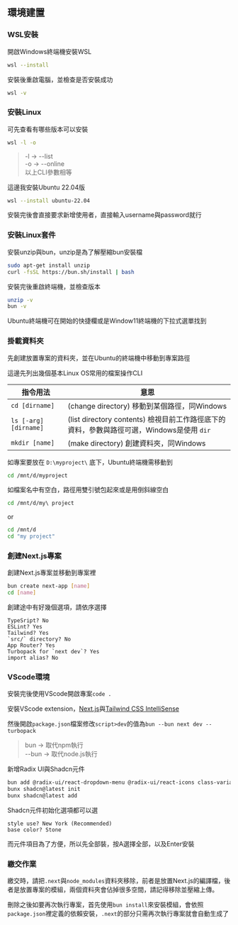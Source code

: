 ## 環境建置

### WSL安裝

開啟Windows終端機安裝WSL

```bash
wsl --install
```

安裝後重啟電腦，並檢查是否安裝成功

```bash
wsl -v
```

### 安裝Linux

可先查看有哪些版本可以安裝

```bash
wsl -l -o
```

> -l -> \--list \
> -o -> \--online \
> 以上CLI參數相等

這邊我安裝Ubuntu 22.04版

```bash
wsl --install ubuntu-22.04
```

安裝完後會直接要求新增使用者，直接輸入username與password就行

### 安裝Linux套件

安裝unzip與bun，unzip是為了解壓縮bun安裝檔

```bash
sudo apt-get install unzip
curl -fsSL https://bun.sh/install | bash
```

安裝完後重啟終端機，並檢查版本

```bash
unzip -v
bun -v
```

Ubuntu終端機可在開始的快捷欄或是Window11終端機的下拉式選單找到

### 掛載資料夾

先創建放置專案的資料夾，並在Ubuntu的終端機中移動到專案路徑

這邊先列出幾個基本Linux OS常用的檔案操作CLI

| 指令用法 | 意思 |
| -------- | -------- |
| ```cd [dirname]``` | (change directory) 移動到某個路徑，同Windows |
| ```ls [-arg] [dirname]``` | (list directory contents) 檢視目前工作路徑底下的資料，參數與路徑可選，Windows是使用 ```dir``` |
| ```mkdir [name]``` | (make directory) 創建資料夾，同Windows |

如專案要放在 ```D:\myproject\``` 底下，Ubuntu終端機需移動到

```bash
cd /mnt/d/myproject
```

如檔案名中有空白，路徑用雙引號包起來或是用倒斜線空白

```bash
cd /mnt/d/my\ project
```

or

```bash
cd /mnt/d
cd "my project"
```

### 創建Next.js專案

創建Next.js專案並移動到專案裡

```bash
bun create next-app [name]
cd [name]
```

創建途中有好幾個選項，請依序選擇

```
TypeSript? No
ESLint? Yes
Tailwind? Yes
`src/` directory? No
App Router? Yes
Turbopack for `next dev`? Yes
import alias? No
```

### VScode環境

安裝完後使用VScode開啟專案```code .```

安裝VScode extension，[Next.js](https://marketplace.cursorapi.com/items?itemName=foxundermoon.next-js)與[Tailwind CSS IntelliSense](https://marketplace.cursorapi.com/items?itemName=bradlc.vscode-tailwindcss)

然後開啟`package.json`檔案修改`script>dev`的值為```bun --bun next dev --turbopack```

> bun -> 取代npm執行 \
> \--bun -> 取代node.js執行

新增Radix UI與Shadcn元件

```bash
bun add @radix-ui/react-dropdown-menu @radix-ui/react-icons class-variance-authority clsx tailwind-merge
bunx shadcn@latest init
bunx shadcn@latest add
```

Shadcn元件初始化選項都可以選

```
style use? New York (Recommended)
base color? Stone
```

而元件項目為了方便，所以先全部裝，按A選擇全部，以及Enter安裝

### 繳交作業

繳交時，請把`.next`與`node_modules`資料夾移除，前者是放置Next.js的編譯檔，後者是放置專案的模組，兩個資料夾會佔掉很多空間，請記得移除並壓縮上傳。

刪除之後如要再次執行專案，首先使用`bun install`來安裝模組，會依照`package.json`裡定義的依賴安裝，`.next`的部分只需再次執行專案就會自動生成了
